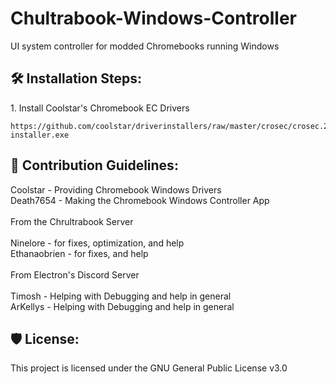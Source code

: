 <h1 id="title">Chultrabook-Windows-Controller</h1>

<p id="description" ">UI system controller for modded Chromebooks running Windows</p>

<h2>🛠️ Installation Steps:</h2>

<p>1. Install Coolstar's Chromebook EC Drivers</p>

```
https://github.com/coolstar/driverinstallers/raw/master/crosec/crosec.2.0.2-installer.exe
```

<h2>🍰 Contribution Guidelines:</h2>

Coolstar - Providing Chromebook Windows Drivers
<br>Death7654 - Making the Chromebook Windows Controller App
<br>
<br> From the Chrultrabook Server
<br>
<br> Ninelore - for fixes, optimization, and help
<br> Ethanaobrien - for fixes, and help
<br>
<br> From Electron's Discord Server
<br>
<br> Timosh - Helping with Debugging and help in general
<br> ArKellys - Helping with Debugging and help in general

<h2>🛡️ License:</h2>

This project is licensed under the GNU General Public License v3.0

